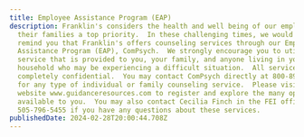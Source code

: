 ```yaml
---
title: Employee Assistance Program (EAP)
description: Franklin's considers the health and well being of our employees and
  their families a top priority.  In these challenging times, we would like to
  remind you that Franklin's offers counseling services through our Employee
  Assistance Program (EAP), ComPsych.  We strongly encourage you to utilize this
  service that is provided to you, your family, and anyone living in your
  household who may be experiencing a difficult situation.  All services are
  completely confidential.  You may contact ComPsych directly at 800-890-1213
  for any type of individual or family counseling service.  Please visit their
  website www.guidanceresources.com to register and explore the many options
  available to you.  You may also contact Cecilia Finch in the FEI office at
  505-796-5455 if you have any questions about these services.
publishedDate: 2024-02-28T20:00:44.708Z
---
```

